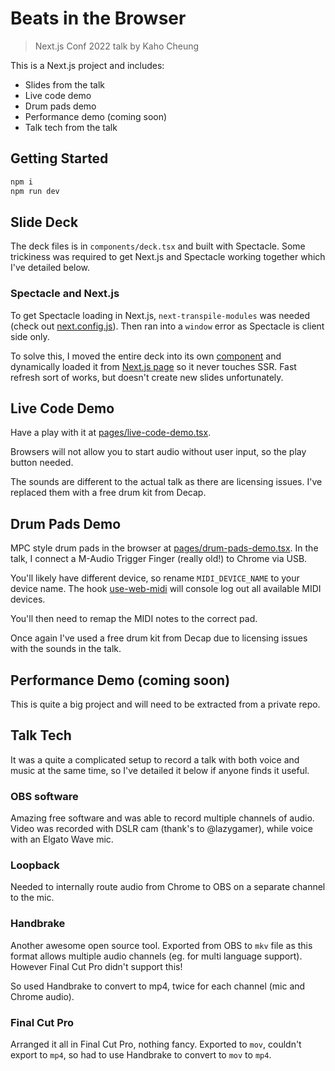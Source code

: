 # Beats in the Browser

> Next.js Conf 2022 talk by Kaho Cheung

This is a Next.js project and includes:

- Slides from the talk
- Live code demo
- Drum pads demo
- Performance demo (coming soon)
- Talk tech from the talk

## Getting Started

```zsh
npm i
npm run dev
```

## Slide Deck

The deck files is in `components/deck.tsx` and built with Spectacle. Some trickiness was required to get Next.js and Spectacle working together which I've detailed below.

### Spectacle and Next.js

To get Spectacle loading in Next.js, `next-transpile-modules` was needed (check out [next.config.js](./next.config.js)). Then ran into a `window` error as Spectacle is client side only.

To solve this, I moved the entire deck into its own [component](./components/deck.tsx) and dynamically loaded it from [Next.js page](./pages/index.tsx) so it never touches SSR. Fast refresh sort of works, but doesn't create new slides unfortunately.

## Live Code Demo

Have a play with it at [pages/live-code-demo.tsx](./pages/live-code-demo.tsx).

Browsers will not allow you to start audio without user input, so the play button needed.

The sounds are different to the actual talk as there are licensing issues. I've replaced them with a free drum kit from Decap.

## Drum Pads Demo

MPC style drum pads in the browser at [pages/drum-pads-demo.tsx](./pages/drum-pads-demo.tsx). In the talk, I connect a M-Audio Trigger Finger (really old!) to Chrome via USB.

You'll likely have different device, so rename `MIDI_DEVICE_NAME` to your device name. The hook [use-web-midi](./shared/hooks/use-web-midi.ts) will console log out all available MIDI devices.

You'll then need to remap the MIDI notes to the correct pad.

Once again I've used a free drum kit from Decap due to licensing issues with the sounds in the talk.

## Performance Demo (coming soon)

This is quite a big project and will need to be extracted from a private repo.

## Talk Tech

It was a quite a complicated setup to record a talk with both voice and music at the same time, so I've detailed it below if anyone finds it useful.

### OBS software

Amazing free software and was able to record multiple channels of audio. Video was recorded with DSLR cam (thank's to @lazygamer), while voice with an Elgato Wave mic.

### Loopback

Needed to internally route audio from Chrome to OBS on a separate channel to the mic.

### Handbrake

Another awesome open source tool. Exported from OBS to `mkv` file as this format allows multiple audio channels (eg. for multi language support). However Final Cut Pro didn't support this!

So used Handbrake to convert to mp4, twice for each channel (mic and Chrome audio).

### Final Cut Pro

Arranged it all in Final Cut Pro, nothing fancy. Exported to `mov`, couldn't export to `mp4`, so had to use Handbrake to convert to `mov` to `mp4`.
